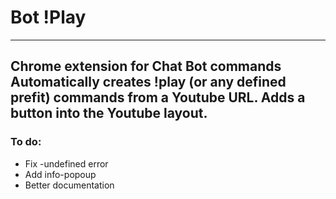 # Bot !Play
---
Chrome extension for Chat Bot commands
Automatically creates !play (or any defined prefit) commands from a Youtube URL.
Adds a button into the Youtube layout.
---
### To do:

* Fix -undefined error
* Add info-popoup
* Better documentation
